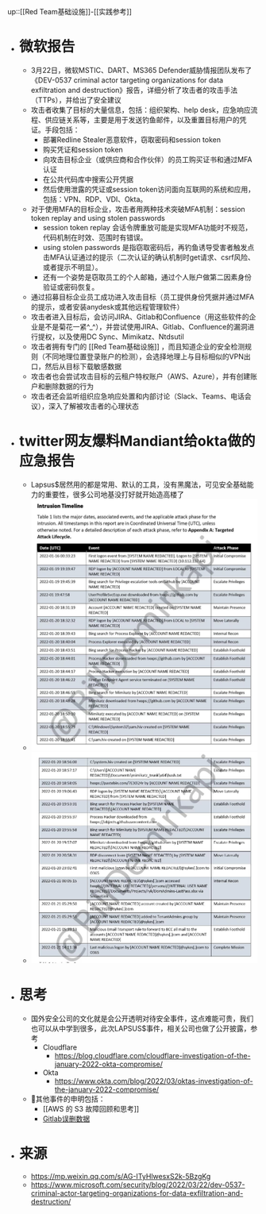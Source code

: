 up::[[Red Team基础设施]]-[[实践参考]]
- # 微软报告
	- 3月22日，微软MSTIC、DART、MS365 Defender威胁情报团队发布了《DEV-0537 criminal actor targeting organizations for data exfiltration and destruction》报告，详细分析了攻击者的攻击手法（TTPs），并给出了安全建议
	- 攻击者收集了目标的大量信息，包括：组织架构、help desk，应急响应流程、供应链关系等，主要是用于发送钓鱼邮件，以及重置目标用户的凭证。手段包括：
		- 部署Redline Stealer恶意软件，窃取密码和session token
		- 购买凭证和session token
		- 向攻击目标企业（或供应商和合作伙伴）的员工购买证书和通过MFA认证
		- 在公共代码库中搜索公开凭据
		- 然后使用泄露的凭证或session token访问面向互联网的系统和应用，包括：VPN、RDP、VDI、Okta。
	- 对于使用MFA的目标企业，攻击者用两种技术突破MFA机制：session token replay and using stolen passwords
		- session token replay 会话令牌重放可能是实现MFA功能时不规范，代码机制在时效、范围时有错误。
		- using stolen passwords 是指窃取密码后，再钓鱼诱导受害者触发点击MFA认证通过的提示（二次认证的确认机制时get请求、csrf风险、或者提示不明显）。
		- 还有一个姿势是窃取员工的个人邮箱，通过个人账户做第二因素身份验证或密码恢复。
	- 通过招募目标企业员工成功进入攻击目标（员工提供身份凭据并通过MFA的提示，或者安装anydesk或其他远程管理软件）
	- 攻击者进入目标后，会访问JIRA、Gitlab和Confluence（用这些软件的企业是不是菊花一紧^_^），并尝试使用JIRA、Gitlab、Confluence的漏洞进行提权，以及使用DC Sync、Mimikatz、Ntdsutil
	- 攻击者拥有专门的 [[Red Team基础设施]] ，而且知道企业的安全检测规则（不同地理位置登录账户的检测），会选择地理上与目标相似的VPN出口，然后从目标下载敏感数据
	- 攻击者也会尝试攻击目标的云租户特权账户（AWS、Azure），并有创建账户和删除数据的行为
	- 攻击者还会监听组织应急响应处置和内部讨论（Slack、Teams、电话会议），深入了解被攻击者的心理状态
- # twitter网友爆料Mandiant给okta做的应急报告
	- Lapsus$居然用的都是常用、默认的工具，没有黑魔法，可见安全基础能力的重要性，很多公司地基没打好就开始造高楼了
	- <img src="/assets/Pasted image 20221104151423.png">
	- <img src="/assets/Pasted image 20221104151431.png">
- # 思考
	- 国外安全公司的文化就是会公开透明对待安全事件，这点难能可贵，我们也可以从中学到很多，此次LAPSUS$事件，相关公司也做了公开披露，参考
		- Cloudflare
			- https://blog.cloudflare.com/cloudflare-investigation-of-the-january-2022-okta-compromise/
		- Okta
			- https://www.okta.com/blog/2022/03/oktas-investigation-of-the-january-2022-compromise/
	- 其他事件的申明包括：
		- [[AWS 的 S3 故障回顾和思考]]
		- [Gitlab误删数据](https://about.gitlab.com/blog/2017/02/01/gitlab-dot-com-database-incident/)
- # 来源
	- https://mp.weixin.qq.com/s/AG-ITyHlwesxS2k-5BzgKg
	- https://www.microsoft.com/security/blog/2022/03/22/dev-0537-criminal-actor-targeting-organizations-for-data-exfiltration-and-destruction/